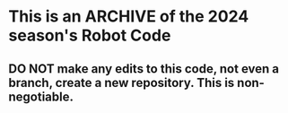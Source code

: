 # **This is an ARCHIVE of the 2024 season's Robot Code**

## DO NOT make any edits to this code, not even a branch, create a new repository. This is non-negotiable.
